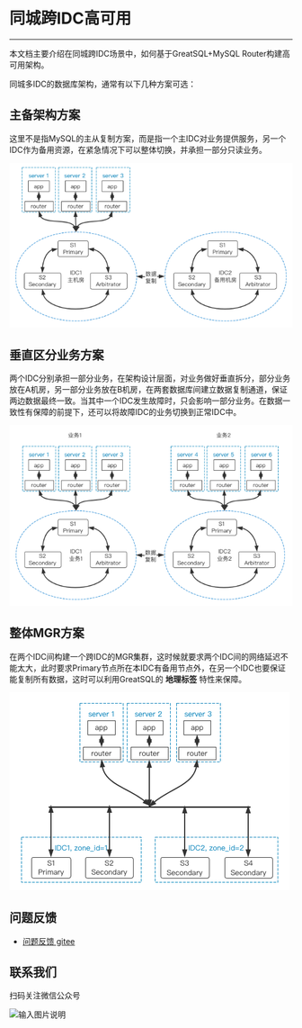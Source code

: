 # 同城跨IDC高可用
---

本文档主要介绍在同城跨IDC场景中，如何基于GreatSQL+MySQL Router构建高可用架构。

同城多IDC的数据库架构，通常有以下几种方案可选：

## 主备架构方案

这里不是指MySQL的主从复制方案，而是指一个主IDC对业务提供服务，另一个IDC作为备用资源，在紧急情况下可以整体切换，并承担一部分只读业务。

![同城跨IDC-主备架构方案](./8-3-ha-same-city-multi-idc01.png)

## 垂直区分业务方案

两个IDC分别承担一部分业务，在架构设计层面，对业务做好垂直拆分，部分业务放在A机房，另一部分业务放在B机房，在两套数据库间建立数据复制通道，保证两边数据最终一致。当其中一个IDC发生故障时，只会影响一部分业务。在数据一致性有保障的前提下，还可以将故障IDC的业务切换到正常IDC中。

![同城跨IDC-垂直区分业务方案](./8-3-ha-same-city-multi-idc02.png)

## 整体MGR方案

在两个IDC间构建一个跨IDC的MGR集群，这时候就要求两个IDC间的网络延迟不能太大，此时要求Primary节点所在本IDC有备用节点外，在另一个IDC也要保证能复制所有数据，这时可以利用GreatSQL的 **地理标签** 特性来保障。

![同城跨IDC-整体MGR方案](./8-3-ha-same-city-multi-idc03.png)


**问题反馈**
---
- [问题反馈 gitee](https://gitee.com/GreatSQL/GreatSQL-Manual/issues)


**联系我们**
---

扫码关注微信公众号

![输入图片说明](https://images.gitee.com/uploads/images/2021/0802/141935_2ea2c196_8779455.jpeg "greatsql社区-wx-qrcode-0.5m.jpg")
